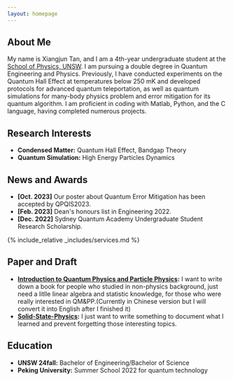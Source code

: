 ```yaml
---
layout: homepage
---
```


## About Me

My name is Xiangjun Tan, and I am a 4th-year undergraduate student at the [School of Physics, UNSW]((https://www.unsw.edu.au/science/our-schools/physics)). I am pursuing a double degree in Quantum Engineering and Physics. Previously, I have conducted experiments on the Quantum Hall Effect at temperatures below 250 mK and developed protocols for advanced quantum teleportation, as well as quantum simulations for many-body physics problem and error mitigation for its quantum algorithm. I am proficient in coding with Matlab, Python, and the C language, having completed numerous projects.

## Research Interests

- **Condensed Matter:** Quantum Hall Effect, Bandgap Theory
- **Quantum Simulation:** High Energy Particles Dynamics

## News and Awards

- **[Oct. 2023]** Our poster about Quantum Error Mitigation has been accepted by QPQIS2023.
- **[Feb. 2023]** Dean's honours list in Engineering 2022.
- **[Dec. 2022]** Sydney Quantum Academy Undergraduate Student Research Scholarship.

<!-- {% include_relative _includes/publications.md %} -->

{% include_relative _includes/services.md %}

## Paper and Draft

- **[Introduction to Quantum Physics and Particle Physics](https://github.com/xiangjun-tan/Introduction-to-Quantum-Physics-and-Particle-Physics):** I want to write down a book for people who studied in non-physics background, just need a litlle linear algebra and statistic knowledge, for those who were really interested in QM&PP.(Currently in Chinese version but I will convert it into English after I finished it)
- **[Solid-State-Physics](https://github.com/xiangjun-tan/Solid-State-Physics):** I just want to write something to document what I learned and prevent forgetting those interesting topics.

## Education

- **UNSW 24fall:** Bachelor of Engineering/Bachelor of Science
- **Peking University:** Summer School 2022 for quantum technology
